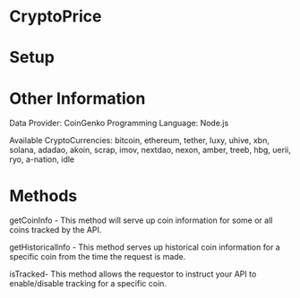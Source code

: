 # CryptoPrice

# Setup 

# Other Information
Data Provider: CoinGenko 
Programming Language: Node.js

Available CryptoCurrencies: 
bitcoin,
ethereum, 
tether, 
luxy, 
uhive,
xbn,
solana,
adadao,
akoin,
scrap, 
imov,
nextdao,
nexon,
amber,
treeb,
hbg,
uerii,
ryo,
a-nation,
idle

# Methods

getCoinInfo - This method will serve up coin information for some or all coins tracked by the API.

getHistoricalInfo - This method serves up historical coin information for a specific coin from the time the request is made.

isTracked- This method allows the requestor to instruct your API to enable/disable tracking for a specific coin.